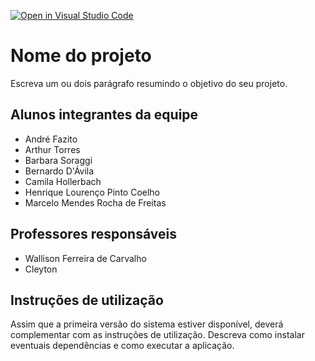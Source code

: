 [![Open in Visual Studio Code](https://classroom.github.com/assets/open-in-vscode-c66648af7eb3fe8bc4f294546bfd86ef473780cde1dea487d3c4ff354943c9ae.svg)](https://classroom.github.com/online_ide?assignment_repo_id=7700588&assignment_repo_type=AssignmentRepo)
# Nome do projeto
Escreva um ou dois  parágrafo resumindo o objetivo do seu projeto.

## Alunos integrantes da equipe

* André Fazito
* Arthur Torres
* Barbara Soraggi
* Bernardo D'Ávila
* Camila Hollerbach
* Henrique Lourenço Pinto Coelho
* Marcelo Mendes Rocha de Freitas

## Professores responsáveis

* Wallison Ferreira de Carvalho
* Cleyton

## Instruções de utilização

Assim que a primeira versão do sistema estiver disponível, deverá complementar com as instruções de utilização. Descreva como instalar eventuais dependências e como executar a aplicação.
